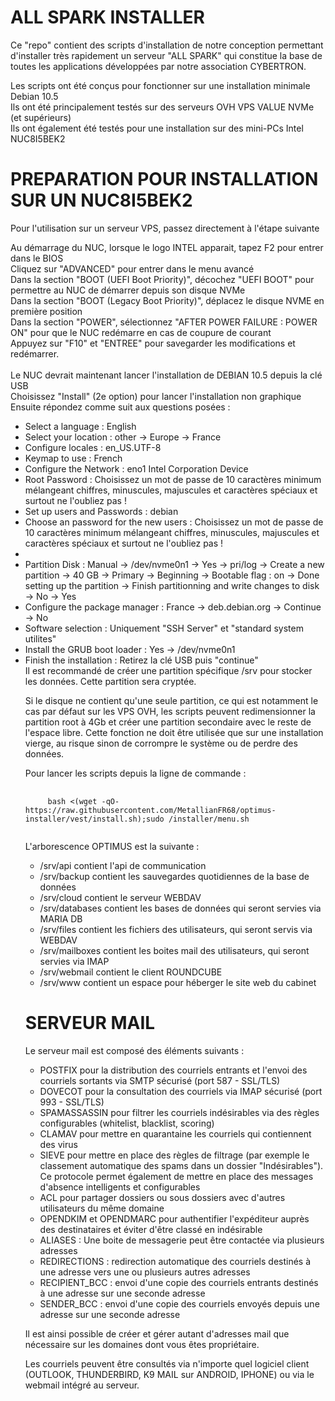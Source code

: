 # ALL SPARK INSTALLER

Ce "repo" contient des scripts d'installation de notre conception permettant d'installer très rapidement un serveur "ALL SPARK" qui constitue la base de toutes les applications développées par notre association CYBERTRON.


Les scripts ont été conçus pour fonctionner sur une installation minimale Debian 10.5<br/>
Ils ont été principalement testés sur des serveurs OVH VPS VALUE NVMe (et supérieurs)<br/>
Ils ont également été testés pour une installation sur des mini-PCs Intel NUC8I5BEK2


# PREPARATION POUR INSTALLATION SUR UN NUC8I5BEK2

Pour l'utilisation sur un serveur VPS, passez directement à l'étape suivante<br/>

Au démarrage du NUC, lorsque le logo INTEL apparait, tapez F2 pour entrer dans le BIOS<br/>
Cliquez sur "ADVANCED" pour entrer dans le menu avancé<br/>
Dans la section "BOOT (UEFI Boot Priority)", décochez "UEFI BOOT" pour permettre au NUC de démarrer depuis son disque NVMe<br/>
Dans la section "BOOT (Legacy Boot Priority)", déplacez le disque NVME en première position<br/>
Dans la section "POWER", sélectionnez "AFTER POWER FAILURE : POWER ON" pour que le NUC redémarre en cas de coupure de courant<br/>
Appuyez sur "F10" et "ENTREE" pour savegarder les modifications et redémarrer.<br/>
<br/>
Le NUC devrait maintenant lancer l'installation de DEBIAN 10.5 depuis la clé USB<br/>
Choisissez "Install" (2e option) pour lancer l'installation non graphique<br/>
Ensuite répondez comme suit aux questions posées :<br/>
<ul>
<li>Select a language : English</li>
<li>Select your location : other -> Europe -> France</li>
<li>Configure locales : en_US.UTF-8</li>
<li>Keymap to use : French</li>
<li>Configure the Network : eno1 Intel Corporation Device</li>
<li>Root Password : Choisissez un mot de passe de 10 caractères minimum mélangeant chiffres, minuscules, majuscules et caractères spéciaux et surtout ne l'oubliez pas !</li>
<li>Set up users and Passwords : debian</li>
<li>Choose an password for the new users : Choisissez un mot de passe de 10 caractères minimum mélangeant chiffres, minuscules, majuscules et caractères spéciaux et surtout ne l'oubliez pas !</li>
<li>
<li>Partition Disk : Manual -> /dev/nvme0n1 -> Yes -> pri/log -> Create a new partition -> 40 GB -> Primary -> Beginning -> Bootable flag : on -> Done setting up the partition -> Finish partitionning and write changes to disk -> No -> Yes</li>
<li>Configure the package manager : France -> deb.debian.org -> Continue -> No</li>
<li>Software selection : Uniquement "SSH Server" et "standard system utilites"</li>
<li>Install the GRUB boot loader : Yes -> /dev/nvme0n1</li>
<li>Finish the installation : Retirez la clé USB puis "continue"</li>
Il est recommandé de créer une partition spécifique /srv pour stocker les données. Cette partition sera cryptée.<br/>

Si le disque ne contient qu'une seule partition, ce qui est notamment le cas par défaut sur les VPS OVH, les scripts peuvent redimensionner la partition root à 4Gb et créer une partition secondaire avec le reste de l'espace libre. Cette fonction ne doit être utilisée que sur une installation vierge, au risque sinon de corrompre le système ou de perdre des données.<br/>

Pour lancer les scripts depuis la ligne de commande :

<pre>
  <code>
     bash <(wget -qO- https://raw.githubusercontent.com/MetallianFR68/optimus-installer/vest/install.sh);sudo /installer/menu.sh
  </code>
</pre>

L'arborescence OPTIMUS est la suivante :

<ul>
  <li>/srv/api contient l'api de communication</li>
  <li>/srv/backup contient les sauvegardes quotidiennes de la base de données</li>
  <li>/srv/cloud contient le serveur WEBDAV</li>
  <li>/srv/databases contient les bases de données qui seront servies via MARIA DB</li>
  <li>/srv/files contient les fichiers des utilisateurs, qui seront servis via WEBDAV</li>
  <li>/srv/mailboxes contient les boites mail des utilisateurs, qui seront servies via IMAP</li>
  <li>/srv/webmail contient le client ROUNDCUBE</li>
  <li>/srv/www contient un espace pour héberger le site web du cabinet</li>
</ul>

# SERVEUR MAIL

Le serveur mail est composé des éléments suivants :

<ul>
  <li>POSTFIX pour la distribution des courriels entrants et l'envoi des courriels sortants via SMTP sécurisé (port 587 - SSL/TLS)</li>
  <li>DOVECOT pour la consultation des courriels via IMAP sécurisé (port 993 - SSL/TLS)</li>
  <li>SPAMASSASSIN pour filtrer les courriels indésirables via des règles configurables (whitelist, blacklist, scoring)</li>
  <li>CLAMAV pour mettre en quarantaine les courriels qui contiennent des virus</li>
  <li>SIEVE pour mettre en place des règles de filtrage (par exemple le classement automatique des spams dans un dossier "Indésirables"). Ce protocole permet également de mettre en place des messages d'absence intelligents et configurables</li>
  <li>ACL pour partager dossiers ou sous dossiers avec d'autres utilisateurs du même domaine</li>
  <li>OPENDKIM et OPENDMARC pour authentifier l'expéditeur auprès des destinataires et éviter d'être classé en indésirable</li>
  <li>ALIASES : Une boite de messagerie peut être contactée via plusieurs adresses</li>
  <li>REDIRECTIONS : redirection automatique des courriels destinés à une adresse vers une ou plusieurs autres adresses</li>
  <li>RECIPIENT_BCC : envoi d'une copie des courriels entrants destinés à une adresse sur une seconde adresse</li>
  <li>SENDER_BCC : envoi d'une copie des courriels envoyés depuis une adresse sur une seconde adresse</li>
</ul>

Il est ainsi possible de créer et gérer autant d'adresses mail que nécessaire sur les domaines dont vous êtes propriétaire.

Les courriels peuvent être consultés via n'importe quel logiciel client (OUTLOOK, THUNDERBIRD, K9 MAIL sur ANDROID, IPHONE) ou via le webmail intégré au serveur.
